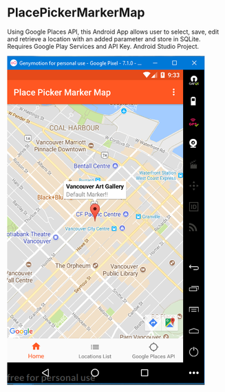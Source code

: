 # PlacePickerMarkerMap
Using Google Places API, this Android App allows user to select, save, edit and retrieve a location with an added parameter and store in SQLite. Requires Google Play Services and API Key. Android Studio Project.

![alt text](screenshots/screen_1.png "Browser Screenshot")

